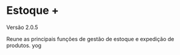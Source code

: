 # Estoque + 
Versão 2.0.5

Reune as principais funções de gestão de estoque e expedição de produtos.
yog
